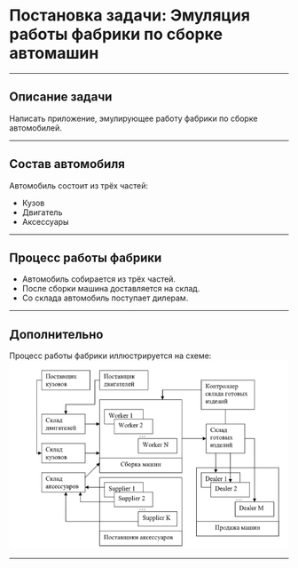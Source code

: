# Постановка задачи: Эмуляция работы фабрики по сборке автомашин

---

## Описание задачи

Написать приложение, эмулирующее работу фабрики по сборке автомобилей.

---

## Состав автомобиля

Автомобиль состоит из трёх частей:
- Кузов
- Двигатель
- Аксессуары

---

## Процесс работы фабрики

- Автомобиль собирается из трёх частей.
- После сборки машина доставляется на склад.
- Со склада автомобиль поступает дилерам.

---

## Дополнительно

Процесс работы фабрики иллюстрируется на схеме:  
![Схема сборки автомобилей](picture.png)

---
